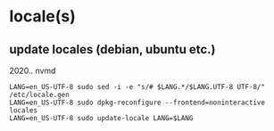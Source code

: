 # locale(s)

## update locales (debian, ubuntu etc.)

2020.. nvmd

```
LANG=en_US-UTF-8 sudo sed -i -e "s/# $LANG.*/$LANG.UTF-8 UTF-8/" /etc/locale.gen
LANG=en_US-UTF-8 sudo dpkg-reconfigure --frontend=noninteractive locales
LANG=en_US-UTF-8 sudo update-locale LANG=$LANG
```